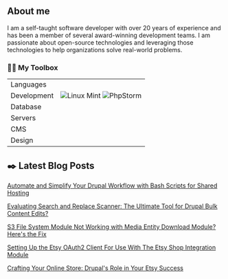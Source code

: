 ## About me
I am a self-taught software developer with over 20 years of experience and has been a member of several award-winning 
development teams. I am passionate about open-source technologies and leveraging those technologies to help organizations 
solve real-world problems.

### :hammer::wrench: My Toolbox
|             |                                                                                                                                                                                                                                                                  |
|-------------|------------------------------------------------------------------------------------------------------------------------------------------------------------------------------------------------------------------------------------------------------------------|
| Languages   |                                                                                                                                                                                                                                                                  |
| Development | ![Linux Mint](https://img.shields.io/badge/Linux%20Mint-87CF3E?style=for-the-badge&logo=Linux%20Mint&logoColor=white) ![PhpStorm](https://img.shields.io/badge/phpstorm-143?style=for-the-badge&logo=phpstorm&logoColor=black&color=black&labelColor=darkorchid) |
| Database    |                                                                                                                                                                                                                                                                  |
| Servers     |                                                                                                                                                                                                                                                                  |
| CMS         |                                                                                                                                                                                                                                                                  |
| Design      |                                                                                                                                                                                                                                                                  |

## :black_nib: Latest Blog Posts
<!-- BLOG-POST-LIST:START -->
[Automate and Simplify Your Drupal Workflow with Bash Scripts for Shared Hosting](https://drupalodyssey.com/blog/development/automate-and-simplify-your-drupal-workflow-bash-scripts-shared-hosting?utm_source=github&utm_medium=social&utm_campaign=Blog%20Listing)

[Evaluating Search and Replace Scanner: The Ultimate Tool for Drupal Bulk Content Edits?](https://drupalodyssey.com/blog/management/evaluating-search-and-replace-scanner-ultimate-tool-drupal-bulk-content-edits?utm_source=github&utm_medium=social&utm_campaign=Blog%20Listing)

[S3 File System Module Not Working with Media Entity Download Module? Here&#39;s the Fix](https://drupalodyssey.com/blog/community/s3-file-system-module-not-working-media-entity-download-module-heres-fix?utm_source=github&utm_medium=social&utm_campaign=Blog%20Listing)

[Setting Up the Etsy OAuth2 Client For Use With The Etsy Shop Integration Module](https://drupalodyssey.com/blog/community/setting-etsy-oauth2-client-use-etsy-shop-integration-module?utm_source=github&utm_medium=social&utm_campaign=Blog%20Listing)

[Crafting Your Online Store: Drupal&#39;s Role in Your Etsy Success](https://drupalodyssey.com/blog/community/crafting-your-online-store-drupals-role-your-etsy-success?utm_source=github&utm_medium=social&utm_campaign=Blog%20Listing)
<!-- BLOG-POST-LIST:END -->



<!--
[Sample link](https://drupalodyssey.com?utm_source=github&utm_medium=social&utm_campaign=Blog%20Listing)
**r0nn1ef/r0nn1ef** is a ✨ _special_ ✨ repository because its `README.md` (this file) appears on your GitHub profile.

Here are some ideas to get you started:

- 🔭 I’m currently working on ...
- 🌱 I’m currently learning ...
- 👯 I’m looking to collaborate on ...
- 🤔 I’m looking for help with ...
- 💬 Ask me about ...
- 📫 How to reach me: ...
- 😄 Pronouns: ...
- ⚡ Fun fact: ...
-->
